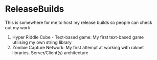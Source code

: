 # ReleaseBuilds
This is somewhere for me to host my release builds so people can check out my work

1) Hyper Riddle Cube - Text-based game: My first text-based game utilising my own string library
2) Zombie Capture Network: My first attempt at working with raknet libraries. Server/Client(s) architecture
